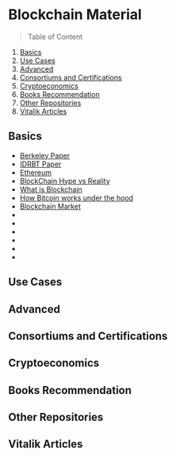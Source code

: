 # Blockchain Material

> Table of Content

1. [Basics](#basics)
2. [Use Cases](#use-cases)
3. [Advanced](#advanced)
4. [Consortiums and Certifications](#consortiums-and-certifications)
5. [Cryptoeconomics](#cryptoeconomics)
6. [Books Recommendation](#books-recommendation)
7. [Other Repositories](#other-repositories)
8. [Vitalik Articles](#vitalik-articles)



**Basics**
---

* [Berkeley Paper](http://scet.berkeley.edu/wp-content/uploads/BlockchainPaper.pdf)
* [IDRBT Paper](http://www.idrbt.ac.in/assets/publications/Best%20Practices/BCT.pdf)
* [Ethereum](https://blockgeeks.com/introduction-to-ethereum-blockchain)
* [BlockChain Hype vs Reality](https://www.linkedin.com/pulse/blockchain-hype-vs-reality-rohas-nagpal)
* [What is Blockchain](https://www.youtube.com/watch?v=93E_GzvpMA0)
* [How Bitcoin works under the hood](https://www.youtube.com/watch?v=Lx9zgZCMqXE)
* [Blockchain Market](https://www.blockchaintechnews.com/news/global-blockchain-market-to-grow-from-228m-to-54b-within-6-years-study-predicts)
* []()
* []()
* []()
* []()
* []()
* []()




**Use Cases**
---


**Advanced**
---


**Consortiums and Certifications**
---


**Cryptoeconomics**
---


**Books Recommendation**
---


**Other Repositories**
---


**Vitalik Articles**
---
